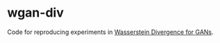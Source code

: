 # wgan-div


Code for reproducing experiments in [Wasserstein Divergence for GANs](https://arxiv.org/abs/1712.01026).

